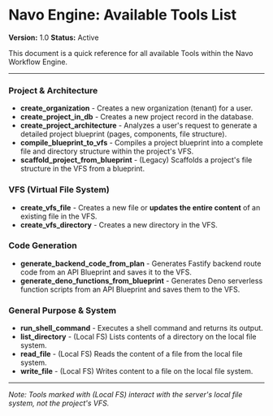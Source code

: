 # Navo Engine: Available Tools List

**Version:** 1.0
**Status:** Active

This document is a quick reference for all available Tools within the Navo Workflow Engine.

---

### Project & Architecture
- **create_organization** - Creates a new organization (tenant) for a user.
- **create_project_in_db** - Creates a new project record in the database.
- **create_project_architecture** - Analyzes a user's request to generate a detailed project blueprint (pages, components, file structure).
- **compile_blueprint_to_vfs** - Compiles a project blueprint into a complete file and directory structure within the project's VFS.
- **scaffold_project_from_blueprint** - (Legacy) Scaffolds a project's file structure in the VFS from a blueprint.

### VFS (Virtual File System)
- **create_vfs_file** - Creates a new file or **updates the entire content** of an existing file in the VFS.
- **create_vfs_directory** - Creates a new directory in the VFS.

### Code Generation
- **generate_backend_code_from_plan** - Generates Fastify backend route code from an API Blueprint and saves it to the VFS.
- **generate_deno_functions_from_blueprint** - Generates Deno serverless function scripts from an API Blueprint and saves them to the VFS.

### General Purpose & System
- **run_shell_command** - Executes a shell command and returns its output.
- **list_directory** - (Local FS) Lists contents of a directory on the local file system.
- **read_file** - (Local FS) Reads the content of a file from the local file system.
- **write_file** - (Local FS) Writes content to a file on the local file system.

---
*Note: Tools marked with (Local FS) interact with the server's local file system, not the project's VFS.*
